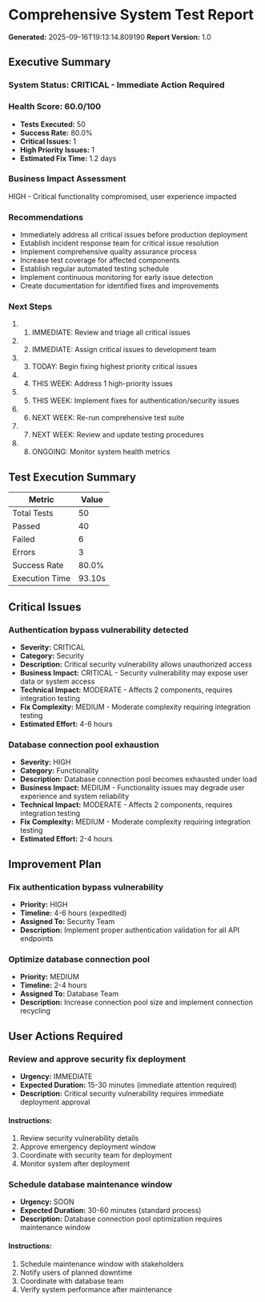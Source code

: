 # Comprehensive System Test Report

**Generated:** 2025-09-16T19:13:14.809190
**Report Version:** 1.0

## Executive Summary

### System Status: CRITICAL - Immediate Action Required
### Health Score: 60.0/100

- **Tests Executed:** 50
- **Success Rate:** 80.0%
- **Critical Issues:** 1
- **High Priority Issues:** 1
- **Estimated Fix Time:** 1.2 days

### Business Impact Assessment
HIGH - Critical functionality compromised, user experience impacted

### Recommendations
- Immediately address all critical issues before production deployment
- Establish incident response team for critical issue resolution
- Implement comprehensive quality assurance process
- Increase test coverage for affected components
- Establish regular automated testing schedule
- Implement continuous monitoring for early issue detection
- Create documentation for identified fixes and improvements

### Next Steps
1. 1. IMMEDIATE: Review and triage all critical issues
2. 2. IMMEDIATE: Assign critical issues to development team
3. 3. TODAY: Begin fixing highest priority critical issues
4. 4. THIS WEEK: Address 1 high-priority issues
5. 5. THIS WEEK: Implement fixes for authentication/security issues
6. 6. NEXT WEEK: Re-run comprehensive test suite
7. 7. NEXT WEEK: Review and update testing procedures
8. 8. ONGOING: Monitor system health metrics

## Test Execution Summary

| Metric | Value |
|--------|-------|
| Total Tests | 50 |
| Passed | 40 |
| Failed | 6 |
| Errors | 3 |
| Success Rate | 80.0% |
| Execution Time | 93.10s |

## Critical Issues

### Authentication bypass vulnerability detected

- **Severity:** CRITICAL
- **Category:** Security
- **Description:** Critical security vulnerability allows unauthorized access
- **Business Impact:** CRITICAL - Security vulnerability may expose user data or system access
- **Technical Impact:** MODERATE - Affects 2 components, requires integration testing
- **Fix Complexity:** MEDIUM - Moderate complexity requiring integration testing
- **Estimated Effort:** 4-6 hours

### Database connection pool exhaustion

- **Severity:** HIGH
- **Category:** Functionality
- **Description:** Database connection pool becomes exhausted under load
- **Business Impact:** MEDIUM - Functionality issues may degrade user experience and system reliability
- **Technical Impact:** MODERATE - Affects 2 components, requires integration testing
- **Fix Complexity:** MEDIUM - Moderate complexity requiring integration testing
- **Estimated Effort:** 2-4 hours


## Improvement Plan

### Fix authentication bypass vulnerability

- **Priority:** HIGH
- **Timeline:** 4-6 hours (expedited)
- **Assigned To:** Security Team
- **Description:** Implement proper authentication validation for all API endpoints

### Optimize database connection pool

- **Priority:** MEDIUM
- **Timeline:** 2-4 hours
- **Assigned To:** Database Team
- **Description:** Increase connection pool size and implement connection recycling


## User Actions Required

### Review and approve security fix deployment

- **Urgency:** IMMEDIATE
- **Expected Duration:** 15-30 minutes (immediate attention required)
- **Description:** Critical security vulnerability requires immediate deployment approval

#### Instructions:
1. Review security vulnerability details
1. Approve emergency deployment window
1. Coordinate with security team for deployment
1. Monitor system after deployment

### Schedule database maintenance window

- **Urgency:** SOON
- **Expected Duration:** 30-60 minutes (standard process)
- **Description:** Database connection pool optimization requires maintenance window

#### Instructions:
1. Schedule maintenance window with stakeholders
1. Notify users of planned downtime
1. Coordinate with database team
1. Verify system performance after maintenance

